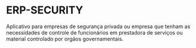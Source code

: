 # ERP-SECURITY
Aplicativo para empresas de segurança privada ou empresa que tenham as necessidades de controle de funcionários em prestadora de serviços ou material controlado por orgãos governamentais.
